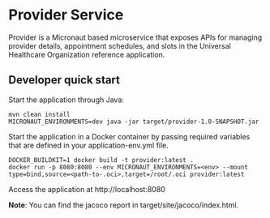 # Provider Service

Provider is a Micronaut based microservice that exposes APIs for managing provider details, appointment schedules, and slots in the Universal Healthcare Organization reference application.


## Developer quick start

Start the application through Java:
```shell
mvn clean install
MICRONAUT_ENVIRONMENTS=dev java -jar target/provider-1.0-SNAPSHOT.jar
```

Start the application in a Docker container by passing required variables that are defined in
your application-env.yml file.

```shell
DOCKER_BUILDKIT=1 docker build -t provider:latest .
docker run -p 8080:8080 --env MICRONAUT_ENVIRONMENTS=<env> --mount type=bind,source=<path-to-.oci>,target=/root/.oci provider:latest
```
Access the application at http://localhost:8080


**Note**: You can find the jacoco report in target/site/jacoco/index.html.
